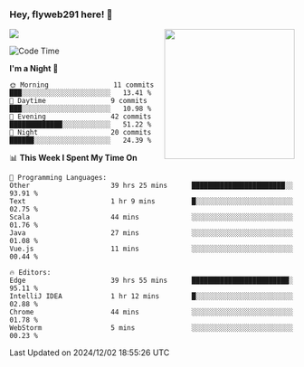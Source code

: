 ### Hey, flyweb291 here! 👋

![](https://metrics.lecoq.io/cherry291?template=classic&config.timezone=Asia%2FShanghai)
<img align='right' src="https://media.giphy.com/media/M9gbBd9nbDrOTu1Mqx/giphy.gif" width="230">
<!-- ![](https://github-readme-stats-ouuan.vercel.app/api?username=flyweb291&theme=dark&show_icons=true) -->

<!--START_SECTION:waka-->
![Code Time](http://img.shields.io/badge/Code%20Time-579%20hrs%2039%20mins-blue)

**I'm a Night 🦉** 

```text
🌞 Morning                11 commits          ███░░░░░░░░░░░░░░░░░░░░░░   13.41 % 
🌆 Daytime                9 commits           ███░░░░░░░░░░░░░░░░░░░░░░   10.98 % 
🌃 Evening                42 commits          █████████████░░░░░░░░░░░░   51.22 % 
🌙 Night                  20 commits          ██████░░░░░░░░░░░░░░░░░░░   24.39 % 
```


📊 **This Week I Spent My Time On** 

```text
💬 Programming Languages: 
Other                    39 hrs 25 mins      ███████████████████████░░   93.91 % 
Text                     1 hr 9 mins         █░░░░░░░░░░░░░░░░░░░░░░░░   02.75 % 
Scala                    44 mins             ░░░░░░░░░░░░░░░░░░░░░░░░░   01.76 % 
Java                     27 mins             ░░░░░░░░░░░░░░░░░░░░░░░░░   01.08 % 
Vue.js                   11 mins             ░░░░░░░░░░░░░░░░░░░░░░░░░   00.44 % 

🔥 Editors: 
Edge                     39 hrs 55 mins      ████████████████████████░   95.11 % 
IntelliJ IDEA            1 hr 12 mins        █░░░░░░░░░░░░░░░░░░░░░░░░   02.88 % 
Chrome                   44 mins             ░░░░░░░░░░░░░░░░░░░░░░░░░   01.78 % 
WebStorm                 5 mins              ░░░░░░░░░░░░░░░░░░░░░░░░░   00.23 % 
```


 Last Updated on 2024/12/02 18:55:26 UTC
<!--END_SECTION:waka-->

<!--
**flyweb291/数字游牧人** is a ✨ _special_ ✨ repository because its `README.md` (this file) appears on your GitHub profile.

Here are some ideas to get you started:

- 🔭 I’m currently working on ...
- 🌱 I’m currently learning ...
- 👯 I’m looking to collaborate on ...
- 🤔 I’m looking for help with ...
- 💬 Ask me about ...
- 📫 How to reach me: ...
- 😄 Pronouns: ...
- ⚡ Fun fact: ...
-->
